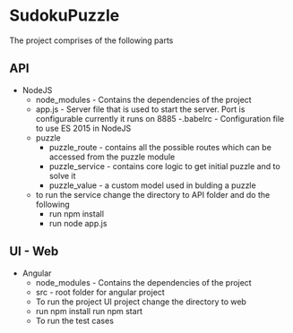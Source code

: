 # SudokuPuzzle



The project comprises of the following parts
## API 
- NodeJS
	- node_modules - Contains the dependencies of the project
  - app.js - Server file that is used to start the server. Port is configurable currently it runs on 8885
  -.babelrc - Configuration file to use ES 2015 in NodeJS
  - puzzle
    - puzzle_route - contains all the possible routes which can be accessed from the puzzle module
    - puzzle_service - contains core logic to get initial puzzle and to solve it
    - puzzle_value - a custom model used in bulding a puzzle
  - to run the service change the directory to API folder and do the following
    - run npm install
    - run node app.js
## UI - Web 
- Angular
  - node_modules - Contains the dependencies of the project
  - src - root folder for angular project
  - To run the project UI project change the directory to web
  - run npm install run npm start
  - To run the test cases
